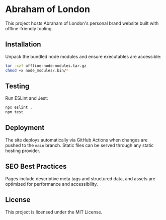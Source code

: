 # Abraham of London

This project hosts Abraham of London's personal brand website built with offline-friendly tooling.

## Installation

Unpack the bundled node modules and ensure executables are accessible:

```bash
tar -xzf offline-node-modules.tar.gz
chmod +x node_modules/.bin/*
```

## Testing

Run ESLint and Jest:

```bash
npx eslint .
npm test
```

## Deployment

The site deploys automatically via GitHub Actions when changes are pushed to the `main` branch. Static files can be served through any static hosting provider.

## SEO Best Practices

Pages include descriptive meta tags and structured data, and assets are optimized for performance and accessibility.

## License

This project is licensed under the MIT License.

